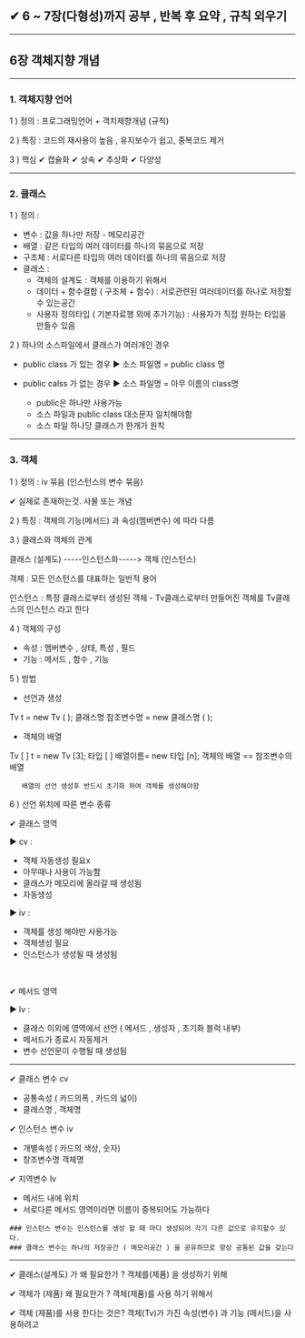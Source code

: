 ## ✔ 6 ~ 7장(다형성)까지  공부 , 반복 후 요약 , 규칙 외우기




---


## 6장 객체지향 개념

---

### 1. 객체지향 언어 

1 ) 정의 : 프로그래밍언어 + 객치제향개념 (규칙)

2 ) 특징 :  코드의 재사용이 높음 , 유지보수가 쉽고, 중복코드 제거

3 ) 핵심
  ✔ 캡슐화 
  ✔ 상속
  ✔ 추상화
  ✔ 다양성

---


### 2. 클래스

1 ) 정의 :
  * 변수 : 값을 하나만 저장 - 메모리공간
  * 배열 : 같은 타입의 여러 데이터를 하나의 묶음으로 저장
  * 구조체 : 서로다른 타입의 여러 데이터를 하나의 묶음으로 저장
  * 클래스 :
     - 객체의 설계도 : 객체를 이용하기 위해서
     - 데이터 + 함수결합 ( 구조체 + 함수) : 서로관련된 여러데이터를 하나로 저장할수 있는공간
     - 사용자 정의타입 ( 기본자료행 외에 추가기능) : 사용자가 직접 원하는 타입을 만들수 있음 

2 ) 하나의 소스파일에서 클래스가 여러개인 경우
 * public class 가 있는 경우 ▶ 소스 파일명 = public class 명
 * public calss 가 없는 경우 ▶ 소스 파일명 = 아무 이름의 class명
 
   - public은 하나만 사용가능
   - 소스 파일과 public class 대소문자 일치해야함
   - 소스 파일 하나당 클래스가 한개가 원칙
 
 ----
 
 ### 3. 객체
 1 ) 정의 : iv 묶음 (인스턴스의 변수 묶음)
 
  ✔ 실제로 존재하는것. 사물 또는 개념
   
 2 ) 특징 : 객체의 기능(메서드) 과 속성(멤버변수) 에 따라 다름
 
 3 ) 클래스와 객체의 관계 
 
   클래스 (설계도)    -----인스턴스화----->    객체 (인스턴스)
   
   객체 : 모든 인스턴스를 대표하는 일반적 용어
   
   인스턴스 : 특정 클래스로부터 생성된 객체
     - Tv클래스로부터 만들어진 객체를 Tv클래스의 인스턴스 라고 한다

 4 ) 객체의 구성
   - 속성 : 멤버변수 , 상태, 특성 , 필드
   - 기능 : 메서드 , 함수 , 기능
 
 5 ) 방법
  * 선언과 생성
  
  Tv t = new Tv ( );
   클래스명  참조변수명  = new 클래스명 ( );
   
   * 객체의 배열
    
   Tv [ ] t = new Tv [3];
   타입 [ ] 배열이름= new 타입 [n];
   객체의 배열 == 참조변수의 배열
    
       배열의 선언 생성후 반드시 초기화 하여 객체를 생성해야함
    
 6 ) 선언 위치에 따른 변수 종류
     
  ✔ 클래스 영역
  
   ▶ cv :
   * 객체 자동생성 필요x
   * 아무때나 사용이 가능함
   * 클래스가 메모리에 올라갈 때 생성됨
   * 자동생성  
 
                    
   ▶ iv : 
   * 객체를 생성 해야만 사용가능
   * 객체생성 필요
   * 인스턴스가 생성될 때 생성됨
   
   
   </br>
   
   ✔ 메서드 영역
   
   
   ▶ lv : 
   * 클래스 이외에 영역에서 선언 ( 메서드 , 생성자 , 초기화 블럭 내부)
   * 메서드가 종료시 자동제거
   * 변수 선언문이 수행될 때 생성됨
 
 -----
 
 ✔ 클래스 변수 cv
   + 공통속성 ( 카드의폭 , 카드의 넓이)
   + 클래스명 , 객체명
 
 ✔ 인스턴스 변수 iv
   + 개별속성 ( 카드의 색상, 숫자)
   + 창조변수명 객체명
   
   
 ✔ 지역변수 lv
   + 메서드 내에 위치
   +  서로다른 메서드 영역이라면 이름이 중복되어도 가능하다
   
    ### 인스턴스 변수는 인스턴스를 생성 할 때 마다 생성되어 각기 다른 값으로 유지할수 있다.
    ### 클래스 변수는 하나의 저장공간 ( 메모리공간 ) 을 공유하므로 항상 공통된 값을 갖는다
    
   
    

-----


✔ 클래스(설계도) 가 왜 필요한가 ?
객체를(제품) 을 생성하기 위해

✔ 객체가 (제품) 왜 필요한가 ?
객체(제품)를 사용 하기 위해서

✔ 객체 (제품)를 사용 한다는 것은?
객체(Tv)가 가진 속성(변수) 과 기능 (메서드)을 사용하려고 
